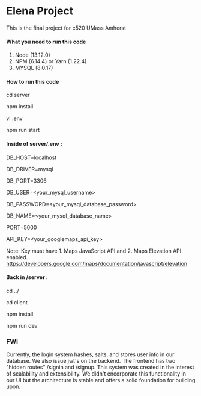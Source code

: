 # Elena Project

This is the final project for c520 UMass Amherst

#### What you need to run this code
1. Node (13.12.0)
2. NPM (6.14.4) or Yarn (1.22.4)
3. MYSQL (8.0.17)


####  How to run this code

cd server 

npm install

vi .env

npm run start

####  Inside of server/.env :

DB_HOST=localhost

DB_DRIVER=mysql     

DB_PORT=3306

DB_USER=<your_mysql_username>

DB_PASSWORD=<your_mysql_database_password> 

DB_NAME=<your_mysql_database_name>

PORT=5000

API_KEY=<your_googlemaps_api_key>

Note: Key must have 1. Maps JavaScript API and 2. Maps Elevation API enabled. https://developers.google.com/maps/documentation/javascript/elevation

####  Back in /server :

cd ../

cd client

npm install

npm run dev


### FWI

Currently, the login system hashes, salts, and stores user info in our database. We also issue jwt's on the backend. The frontend has two "hidden routes" /signin and /signup. This system was created in the interest of scalability and extensibility. We didn't encorporate this functionality in our UI but the architecture is stable and offers a solid foundation for building upon.

